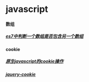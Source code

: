# javascript
#### 数组
##### [es7中判断一个数组是否包含另一个数组](https://github.com/Victor151222/FE_Snippets/blob/master/javascript.md#ES7中判断一个数组是否包含另一个数组)
#### cookie
##### [原生javascript的cookie操作](https://github.com/Victor151222/FE_Snippets/blob/master/javascript.md#原生javascript的cookie操作)
##### [jquery-cookie](https://github.com/Victor151222/FE_Snippets/blob/master/javascript.md#jquery-cookie方式)


